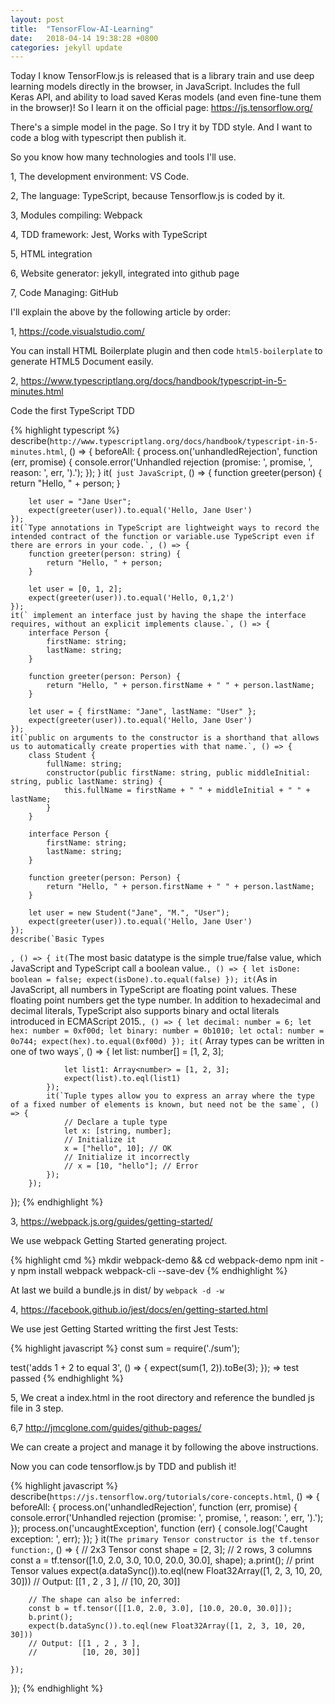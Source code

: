 ```yaml
---
layout: post
title:  "TensorFlow-AI-Learning"
date:   2018-04-14 19:38:28 +0800
categories: jekyll update
---
```

Today I know TensorFlow.js is released that is a library train and use deep learning models directly in the browser, in JavaScript. Includes the full Keras API, and ability to load saved Keras models (and even fine-tune them in the browser)! So I learn it on the official page: https://js.tensorflow.org/

There's a simple model in the page. So I try it by TDD style. And I want to code a blog with typescript then publish it.

So you know how many technologies and tools I'll use.

1, The development environment: VS Code.

2, The language: TypeScript, because Tensorflow.js is coded by it.

3, Modules compiling: Webpack

4, TDD framework: Jest, Works with TypeScript

5, HTML integration

6, Website generator: jekyll, integrated into github page

7, Code Managing: GitHub

I'll explain the above by the following article by order:

1, https://code.visualstudio.com/

You can install HTML Boilerplate plugin and then code `html5-boilerplate` to generate HTML5 Document easily.

2, https://www.typescriptlang.org/docs/handbook/typescript-in-5-minutes.html

Code the first TypeScript TDD

{% highlight typescript %}
describe(`http://www.typescriptlang.org/docs/handbook/typescript-in-5-minutes.html`, () => {
    beforeAll: {
        process.on('unhandledRejection', function (err, promise) {
            console.error('Unhandled rejection (promise: ', promise, ', reason: ', err, ').');
        });
    }
    it(` just JavaScript`, () => {
        function greeter(person) {
            return "Hello, " + person;
        }

        let user = "Jane User";
        expect(greeter(user)).to.equal('Hello, Jane User')
    });
    it(`Type annotations in TypeScript are lightweight ways to record the intended contract of the function or variable.use TypeScript even if there are errors in your code.`, () => {
        function greeter(person: string) {
            return "Hello, " + person;
        }

        let user = [0, 1, 2];
        expect(greeter(user)).to.equal('Hello, 0,1,2')
    });
    it(` implement an interface just by having the shape the interface requires, without an explicit implements clause.`, () => {
        interface Person {
            firstName: string;
            lastName: string;
        }

        function greeter(person: Person) {
            return "Hello, " + person.firstName + " " + person.lastName;
        }

        let user = { firstName: "Jane", lastName: "User" };
        expect(greeter(user)).to.equal('Hello, Jane User')
    });
    it(`public on arguments to the constructor is a shorthand that allows us to automatically create properties with that name.`, () => {
        class Student {
            fullName: string;
            constructor(public firstName: string, public middleInitial: string, public lastName: string) {
                this.fullName = firstName + " " + middleInitial + " " + lastName;
            }
        }

        interface Person {
            firstName: string;
            lastName: string;
        }

        function greeter(person: Person) {
            return "Hello, " + person.firstName + " " + person.lastName;
        }

        let user = new Student("Jane", "M.", "User");
        expect(greeter(user)).to.equal('Hello, Jane User')
    });
    describe(`Basic Types
`, () => {
            it(`The most basic datatype is the simple true/false value, which JavaScript and TypeScript call a boolean value.`, () => {
                let isDone: boolean = false;
                expect(isDone).to.equal(false)
            });
            it(`As in JavaScript, all numbers in TypeScript are floating point values. These floating point numbers get the type number. In addition to hexadecimal and decimal literals, TypeScript also supports binary and octal literals introduced in ECMAScript 2015.`, () => {
                let decimal: number = 6;
                let hex: number = 0xf00d;
                let binary: number = 0b1010;
                let octal: number = 0o744;
                expect(hex).to.equal(0xf00d)
            });
            it(` Array types can be written in one of two ways`, () => {
                let list: number[] = [1, 2, 3];

                let list1: Array<number> = [1, 2, 3];
                expect(list).to.eql(list1)
            });
            it(`Tuple types allow you to express an array where the type of a fixed number of elements is known, but need not be the same`, () => {
                // Declare a tuple type
                let x: [string, number];
                // Initialize it
                x = ["hello", 10]; // OK
                // Initialize it incorrectly
                // x = [10, "hello"]; // Error
            });
        });
});
{% endhighlight %}

3, https://webpack.js.org/guides/getting-started/

We use webpack Getting Started generating project.

{% highlight cmd %}
mkdir webpack-demo && cd webpack-demo
npm init -y
npm install webpack webpack-cli --save-dev
{% endhighlight %}

At last we build a bundle.js in dist/ by `webpack -d -w`

4, https://facebook.github.io/jest/docs/en/getting-started.html

We use jest Getting Started writting the first Jest Tests:

{% highlight javascript %}
const sum = require('./sum');

test('adds 1 + 2 to equal 3', () => {
    expect(sum(1, 2)).toBe(3);
});
=> test passed
{% endhighlight %}

5, We creat a index.html in the root directory and reference the bundled js file in 3 step.

6,7 http://jmcglone.com/guides/github-pages/

We can create a project and manage it by following the above instructions.

Now you can code tensorflow.js by TDD and publish it!

{% highlight javascript %}
describe(`https://js.tensorflow.org/tutorials/core-concepts.html`, () => {
    beforeAll: {
        process.on('unhandledRejection', function (err, promise) {
            console.error('Unhandled rejection (promise: ', promise, ', reason: ', err, ').');
        });
        process.on('uncaughtException', function (err) {
            console.log('Caught exception: ', err);
        });
    }
    it(`The primary Tensor constructor is the tf.tensor function:`, () => {
        // 2x3 Tensor
        const shape = [2, 3]; // 2 rows, 3 columns
        const a = tf.tensor([1.0, 2.0, 3.0, 10.0, 20.0, 30.0], shape);
        a.print(); // print Tensor values
        expect(a.dataSync()).to.eql(new Float32Array([1, 2, 3, 10, 20, 30]))
        // Output: [[1 , 2 , 3 ],
        //          [10, 20, 30]]

        // The shape can also be inferred:
        const b = tf.tensor([[1.0, 2.0, 3.0], [10.0, 20.0, 30.0]]);
        b.print();
        expect(b.dataSync()).to.eql(new Float32Array([1, 2, 3, 10, 20, 30]))
        // Output: [[1 , 2 , 3 ],
        //          [10, 20, 30]]

    });
});
{% endhighlight %}